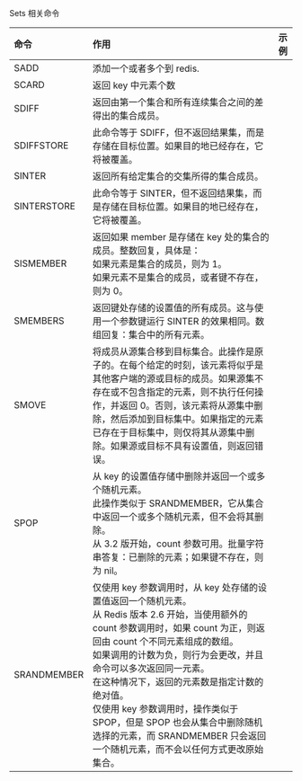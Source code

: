 Sets 相关命令

| 命令        | 作用                                                                                                                                                                                                                                                                                                                                                                                                                                                               | 示例 |
| :---------- | :----------------------------------------------------------------------------------------------------------------------------------------------------------------------------------------------------------------------------------------------------------------------------------------------------------------------------------------------------------------------------------------------------------------------------------------------------------------- | :--- |
| SADD        | 添加一个或者多个到 redis.                                                                                                                                                                                                                                                                                                                                                                                                                                          |      |
| SCARD       | 返回 key 中元素个数                                                                                                                                                                                                                                                                                                                                                                                                                                                |      |
| SDIFF       | 返回由第一个集合和所有连续集合之间的差得出的集合成员。                                                                                                                                                                                                                                                                                                                                                                                                             |      |
| SDIFFSTORE  | 此命令等于 SDIFF，但不返回结果集，而是存储在目标位置。如果目的地已经存在，它将被覆盖。                                                                                                                                                                                                                                                                                                                                                                             |      |
| SINTER      | 返回所有给定集合的交集所得的集合成员。                                                                                                                                                                                                                                                                                                                                                                                                                             |      |
| SINTERSTORE | 此命令等于 SINTER，但不返回结果集，而是存储在目标位置。如果目的地已经存在，它将被覆盖。                                                                                                                                                                                                                                                                                                                                                                            |      |
| SISMEMBER   | 返回如果 member 是存储在 key 处的集合的成员。整数回复，具体是：<br/>如果元素是集合的成员，则为 1。<br/>如果元素不是集合的成员，或者键不存在，则为 0。                                                                                                                                                                                                                                                                                                              |      |
| SMEMBERS    | 返回键处存储的设置值的所有成员。这与使用一个参数键运行 SINTER 的效果相同。数组回复：集合中的所有元素。                                                                                                                                                                                                                                                                                                                                                             |      |
| SMOVE       | 将成员从源集合移到目标集合。此操作是原子的。在每个给定的时刻，该元素将似乎是其他客户端的源或目标的成员。如果源集不存在或不包含指定的元素，则不执行任何操作，并返回 0。否则，该元素将从源集中删除，然后添加到目标集中。如果指定的元素已存在于目标集中，则仅将其从源集中删除。如果源或目标不具有设置值，则返回错误。                                                                                                                                                 |      |
| SPOP        | 从 key 的设置值存储中删除并返回一个或多个随机元素。<br/>此操作类似于 SRANDMEMBER，它从集合中返回一个或多个随机元素，但不会将其删除。<br/>从 3.2 版开始，count 参数可用。批量字符串答复：已删除的元素；如果键不存在，则为 nil。                                                                                                                                                                                                                                     |      |
| SRANDMEMBER | 仅使用 key 参数调用时，从 key 处存储的设置值返回一个随机元素。<br/>从 Redis 版本 2.6 开始，当使用额外的 count 参数调用时，如果 count 为正，则返回由 count 个不同元素组成的数组。<br/>如果调用的计数为负，则行为会更改，并且命令可以多次返回同一元素。<br/>在这种情况下，返回的元素数是指定计数的绝对值。<br/>仅使用 key 参数调用时，操作类似于 SPOP，但是 SPOP 也会从集合中删除随机选择的元素，而 SRANDMEMBER 只会返回一个随机元素，而不会以任何方式更改原始集合。 |      |
